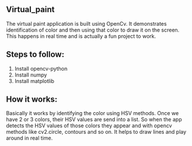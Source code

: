## Virtual_paint
The virtual paint application is built using OpenCv. 
It demonstrates identification of color and then using that color to draw it on the screen. This happens in real time and is actually a fun project to work.

## Steps to follow:
1. Install opencv-python
2. Install numpy
3. Install matplotlib

## How it works:
Basically it works by identifying the color using HSV methods. Once we have 2 or 3 colors, their HSV values are send into a list. So when the app detects the HSV values of those colors they appear and with opencv methods like cv2.circle, contours and so on. It helps to draw lines and play around in real time.
